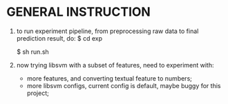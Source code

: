 GENERAL INSTRUCTION
===================

1. to run experiment pipeline, from preprocessing raw data to final prediction result, do:
    $ cd exp

    $ sh run.sh

2. now trying libsvm with a subset of features, need to experiment with:
    - more features, and converting textual feature to numbers;
    - more libsvm configs, current config is default, maybe buggy for this project;
